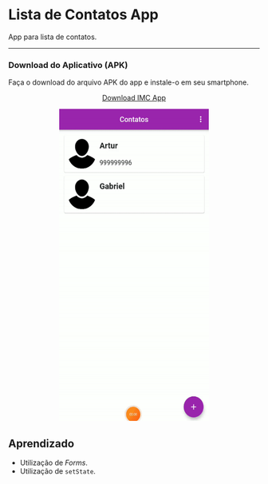 # Lista de Contatos App
 App para lista de contatos.

***
### Download do Aplicativo (APK)
Faça o download do arquivo APK do app e instale-o em seu smartphone.

<p align="center">
  <a href="https://drive.google.com/u/0/uc?id=12j740JyYL8S0JPEuMX-imsuxfigsYff1&export=download">Download IMC App</a>
</p>

 <p align="center">
 <img  width="300" height="625" src="assets/to_readme/presentation.gif">
 <p/>


## Aprendizado
* Utilização de *Forms*.
* Utilização de `setState`.
